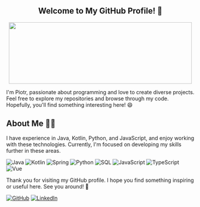<h2 align="center"> Welcome to My GitHub Profile! 👋 <br/> </h2>
<p align="center">
  <img width="490" height="165" src="https://github-readme-stats.vercel.app/api?username=rogowski-piotr&show_icons=true&hide_border=false&count_private=true"/>
</p>

I'm Piotr, passionate about programming and love to create diverse projects. Feel free to explore my repositories and browse through my code. Hopefully, you'll find something interesting here! 😄

## About Me 🙋‍♂️

I have experience in Java, Kotlin, Python, and JavaScript, and enjoy working with these technologies. Currently, I'm focused on developing my skills further in these areas.

![Java](https://img.shields.io/badge/Java-141414?style=flat&logo=java)
![Kotlin](https://img.shields.io/badge/Kotlin-141414?style=flat&logo=kotlin)
![Spring](https://img.shields.io/badge/Spring-141414?style=flat&logo=spring)
![Python](https://img.shields.io/badge/Python-141414?style=flat&logo=python)
![SQL](https://img.shields.io/badge/-SQL-141414?style=flat&logo=postgresql)
![JavaScript](https://img.shields.io/badge/-JavaScript-141414?style=flat&logo=javascript)
![TypeScript](https://img.shields.io/badge/-TypeScript-141414?style=flat&logo=typescript)
![Vue](https://img.shields.io/badge/-Vue-141414?style=flat&logo=vue.js)

Thank you for visiting my GitHub profile. I hope you find something inspiring or useful here. See you around! 👋

[![GitHub](https://img.shields.io/github/followers/rogowski-piotr?label=Follow%20me%20on%20GitHub%21&style=flat)](https://github.com/rogowski-piotr/)
[![LinkedIn](https://img.shields.io/badge/-LinkedIn-0077B5?style=flat-square&logo=LinkedIn&logoColor=white)](https://linkedin.com/in/piotr-rogowski-01)
